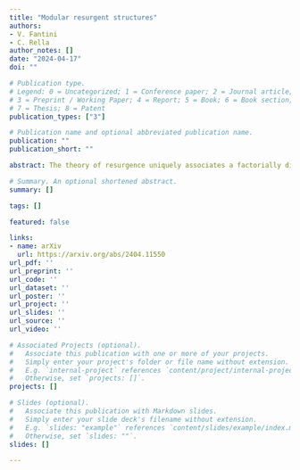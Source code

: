 ```yaml
---
title: "Modular resurgent structures"
authors:
- V. Fantini
- C. Rella
author_notes: []
date: "2024-04-17"
doi: ""

# Publication type.
# Legend: 0 = Uncategorized; 1 = Conference paper; 2 = Journal article;
# 3 = Preprint / Working Paper; 4 = Report; 5 = Book; 6 = Book section;
# 7 = Thesis; 8 = Patent
publication_types: ["3"]

# Publication name and optional abbreviated publication name.
publication: ""
publication_short: ""

abstract: The theory of resurgence uniquely associates a factorially divergent formal power series with a collection of non-perturbative, exponential-type corrections paired with a set of complex numbers, known as Stokes constants. When the Borel plane displays a single infinite tower of singularities, the secondary resurgent series are trivial, and the Stokes constants are coefficients of an $L$-function, a rich analytic number-theoretic fabric underlies the resurgent structure of the asymptotic series. We propose a new paradigm of \emph{modular resurgence} that focuses on the role of the Stokes constants and the interplay of the $q$-series acting as their generating functions with the corresponding $L$-functions. Guided by two pivotal examples arising from topological string theory and the theory of Maass cusp forms, we introduce the notion of modular resurgent series, which we conjecture to have specific summability properties as well as to be closely related to quantum modular forms.

# Summary. An optional shortened abstract.
summary: []

tags: []

featured: false

links:
- name: arXiv
  url: https://arxiv.org/abs/2404.11550
url_pdf: '' 
url_preprint: '' 
url_code: ''
url_dataset: ''
url_poster: ''
url_project: ''
url_slides: ''
url_source: ''
url_video: ''

# Associated Projects (optional).
#   Associate this publication with one or more of your projects.
#   Simply enter your project's folder or file name without extension.
#   E.g. `internal-project` references `content/project/internal-project/index.md`.
#   Otherwise, set `projects: []`.
projects: []

# Slides (optional).
#   Associate this publication with Markdown slides.
#   Simply enter your slide deck's filename without extension.
#   E.g. `slides: "example"` references `content/slides/example/index.md`.
#   Otherwise, set `slides: ""`.
slides: []

---
```

